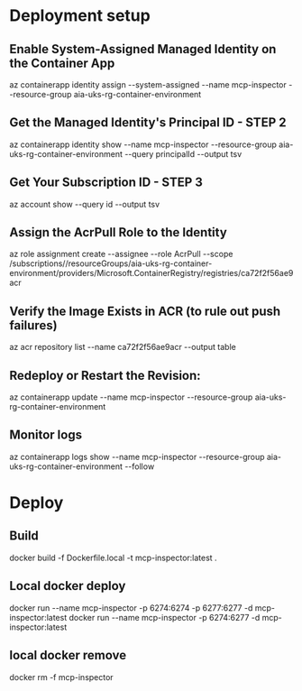 # Deployment setup
## Enable System-Assigned Managed Identity on the Container App
az containerapp identity assign --system-assigned --name mcp-inspector --resource-group aia-uks-rg-container-environment

## Get the Managed Identity's Principal ID  - STEP 2
az containerapp identity show --name mcp-inspector --resource-group aia-uks-rg-container-environment --query principalId --output tsv

## Get Your Subscription ID  - STEP 3
az account show --query id --output tsv

## Assign the AcrPull Role to the Identity
az role assignment create --assignee <principalId-from-step-2> --role AcrPull --scope /subscriptions/<subscriptionId-from-step-3>/resourceGroups/aia-uks-rg-container-environment/providers/Microsoft.ContainerRegistry/registries/ca72f2f56ae9acr

## Verify the Image Exists in ACR (to rule out push failures)
az acr repository list --name ca72f2f56ae9acr --output table

## Redeploy or Restart the Revision:
az containerapp update --name mcp-inspector --resource-group aia-uks-rg-container-environment

## Monitor logs
az containerapp logs show --name mcp-inspector --resource-group aia-uks-rg-container-environment --follow


# Deploy
## Build

docker build -f Dockerfile.local -t mcp-inspector:latest .

## Local docker deploy  
docker run --name mcp-inspector -p 6274:6274 -p 6277:6277 -d mcp-inspector:latest
docker run --name mcp-inspector -p 6274:6277 -d mcp-inspector:latest    

## local docker remove
docker rm -f mcp-inspector  
